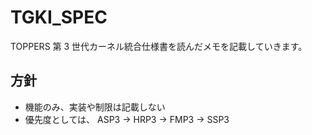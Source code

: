 TGKI_SPEC
=========

TOPPERS 第 3 世代カーネル統合仕様書を読んだメモを記載していきます。

方針
----

- 機能のみ、実装や制限は記載しない
- 優先度としては、 ASP3 -> HRP3 -> FMP3 -> SSP3

